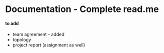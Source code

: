 # Documentation - Complete read.me

#### to add
- team agreement - added
- topology
- project report (assignment as well)
